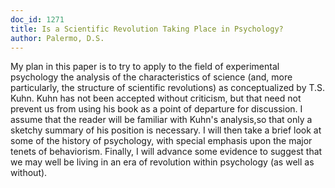 ```yaml
---
doc_id: 1271
title: Is a Scientific Revolution Taking Place in Psychology?
author: Palermo, D.S.
---
```


My plan in this paper is to try to apply to the field of experimental
psychology the analysis of the characteristics of science (and, more
particularly, the structure of scientific revolutions) as conceptualized by
T.S. Kuhn.  Kuhn has not been accepted without criticism, but that need not
prevent us from using his book as a point of departure for discussion.  I assume
that the reader will be familiar with Kuhn's analysis,so that only a sketchy
summary of his position is necessary.  I will then take a brief look at some of
the history of psychology, with special emphasis upon the major tenets of
behaviorism.  Finally, I will advance some evidence to suggest that we may well
be living in an era of revolution within psychology (as well as without).